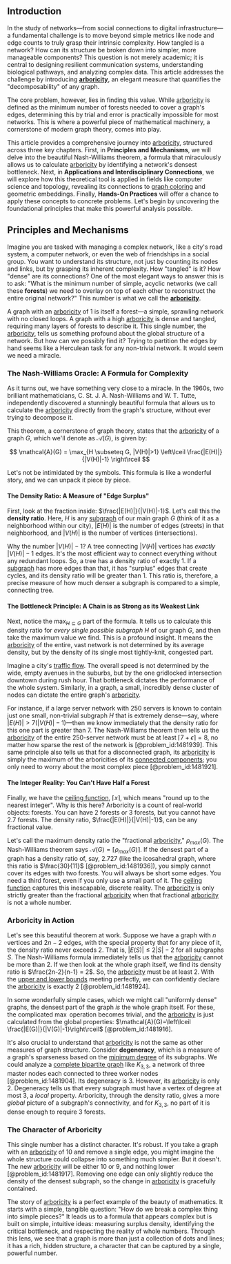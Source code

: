 ## Introduction
In the study of networks—from social connections to digital infrastructure—a fundamental challenge is to move beyond simple metrics like node and edge counts to truly grasp their intrinsic complexity. How tangled is a network? How can its structure be broken down into simpler, more manageable components? This question is not merely academic; it is central to designing resilient communication systems, understanding biological pathways, and analyzing complex data. This article addresses the challenge by introducing **[arboricity](@article_id:263816)**, an elegant measure that quantifies the "decomposability" of any graph.

The core problem, however, lies in finding this value. While [arboricity](@article_id:263816) is defined as the minimum number of forests needed to cover a graph's edges, determining this by trial and error is practically impossible for most networks. This is where a powerful piece of mathematical machinery, a cornerstone of modern graph theory, comes into play.

This article provides a comprehensive journey into [arboricity](@article_id:263816), structured across three key chapters. First, in **Principles and Mechanisms**, we will delve into the beautiful Nash-Williams theorem, a formula that miraculously allows us to calculate [arboricity](@article_id:263816) by identifying a network's densest bottleneck. Next, in **Applications and Interdisciplinary Connections**, we will explore how this theoretical tool is applied in fields like computer science and topology, revealing its connections to [graph coloring](@article_id:157567) and geometric embeddings. Finally, **Hands-On Practices** will offer a chance to apply these concepts to concrete problems. Let's begin by uncovering the foundational principles that make this powerful analysis possible.

## Principles and Mechanisms

Imagine you are tasked with managing a complex network, like a city's road system, a computer network, or even the web of friendships in a social group. You want to understand its structure, not just by counting its nodes and links, but by grasping its inherent complexity. How "tangled" is it? How "dense" are its connections? One of the most elegant ways to answer this is to ask: "What is the minimum number of simple, acyclic networks (we call these **forests**) we need to overlay on top of each other to reconstruct the entire original network?" This number is what we call the **[arboricity](@article_id:263816)**.

A graph with an [arboricity](@article_id:263816) of 1 is itself a forest—a simple, sprawling network with no closed loops. A graph with a high [arboricity](@article_id:263816) is dense and tangled, requiring many layers of forests to describe it. This single number, the [arboricity](@article_id:263816), tells us something profound about the global structure of a network. But how can we possibly find it? Trying to partition the edges by hand seems like a Herculean task for any non-trivial network. It would seem we need a miracle.

### The Nash-Williams Oracle: A Formula for Complexity

As it turns out, we have something very close to a miracle. In the 1960s, two brilliant mathematicians, C. St. J. A. Nash-Williams and W. T. Tutte, independently discovered a stunningly beautiful formula that allows us to calculate the [arboricity](@article_id:263816) directly from the graph's structure, without ever trying to decompose it.

This theorem, a cornerstone of graph theory, states that the [arboricity](@article_id:263816) of a graph $G$, which we'll denote as $\mathcal{A}(G)$, is given by:

$$ \mathcal{A}(G) = \max_{H \subseteq G, |V(H)|>1} \left\lceil \frac{|E(H)|}{|V(H)|-1} \right\rceil $$

Let's not be intimidated by the symbols. This formula is like a wonderful story, and we can unpack it piece by piece.

#### The Density Ratio: A Measure of "Edge Surplus"

First, look at the fraction inside: $\frac{|E(H)|}{|V(H)|-1}$. Let's call this the **density ratio**. Here, $H$ is any [subgraph](@article_id:272848) of our main graph $G$ (think of it as a neighborhood within our city), $|E(H)|$ is the number of edges (streets) in that neighborhood, and $|V(H)|$ is the number of vertices (intersections).

Why the number $|V(H)|-1$? A tree connecting $|V(H)|$ vertices has *exactly* $|V(H)|-1$ edges. It's the most efficient way to connect everything without any redundant loops. So, a tree has a density ratio of exactly 1. If a [subgraph](@article_id:272848) has more edges than that, it has "surplus" edges that create cycles, and its density ratio will be greater than 1. This ratio is, therefore, a precise measure of how much denser a subgraph is compared to a simple, connecting tree.

#### The Bottleneck Principle: A Chain is as Strong as its Weakest Link

Next, notice the $\max_{H \subseteq G}$ part of the formula. It tells us to calculate this density ratio for *every single possible subgraph* $H$ of our graph $G$, and then take the maximum value we find. This is a profound insight. It means the [arboricity](@article_id:263816) of the entire, vast network is not determined by its average density, but by the density of its single most tightly-knit, congested part.

Imagine a city's [traffic flow](@article_id:164860). The overall speed is not determined by the wide, empty avenues in the suburbs, but by the one gridlocked intersection downtown during rush hour. That bottleneck dictates the performance of the whole system. Similarly, in a graph, a small, incredibly dense cluster of nodes can dictate the entire graph's [arboricity](@article_id:263816).

For instance, if a large server network with 250 servers is known to contain just one small, non-trivial subgraph $H$ that is extremely dense—say, where $|E(H)| > 7(|V(H)|-1)$—then we know immediately that the density ratio for this one part is greater than 7. The Nash-Williams theorem then tells us the [arboricity](@article_id:263816) of the entire 250-server network must be at least $\lceil 7 + \epsilon \rceil = 8$, no matter how sparse the rest of the network is [@problem_id:1481939]. This same principle also tells us that for a disconnected graph, its [arboricity](@article_id:263816) is simply the maximum of the arboricities of its [connected components](@article_id:141387); you only need to worry about the most complex piece [@problem_id:1481921].

#### The Integer Reality: You Can't Have Half a Forest

Finally, we have the [ceiling function](@article_id:261966), $\lceil x \rceil$, which means "round up to the nearest integer". Why is this here? Arboricity is a count of real-world objects: forests. You can have 2 forests or 3 forests, but you cannot have 2.7 forests. The density ratio, $\frac{|E(H)|}{|V(H)|-1}$, can be any fractional value.

Let's call the maximum density ratio the "fractional [arboricity](@article_id:263816)," $\rho_{max}(G)$. The Nash-Williams theorem says $\mathcal{A}(G) = \lceil \rho_{max}(G) \rceil$. If the densest part of a graph has a density ratio of, say, 2.727 (like the icosahedral graph, where this ratio is $\frac{30}{11}$ [@problem_id:1481936]), you simply cannot cover its edges with two forests. You will always be short some edges. You need a third forest, even if you only use a small part of it. The [ceiling function](@article_id:261966) captures this inescapable, discrete reality. The [arboricity](@article_id:263816) is only strictly greater than the fractional [arboricity](@article_id:263816) when that fractional [arboricity](@article_id:263816) is not a whole number.

### Arboricity in Action

Let's see this beautiful theorem at work. Suppose we have a graph with $n$ vertices and $2n-2$ edges, with the special property that for any piece of it, the density ratio never exceeds 2. That is, $|E(S)| \leq 2|S|-2$ for all subgraphs $S$. The Nash-Williams formula immediately tells us that the [arboricity](@article_id:263816) cannot be more than 2. If we then look at the whole graph itself, we find its density ratio is $\frac{2n-2}{n-1} = 2$. So, the [arboricity](@article_id:263816) must be at least 2. With the [upper and lower bounds](@article_id:272828) meeting perfectly, we can confidently declare the [arboricity](@article_id:263816) is exactly 2 [@problem_id:1481924].

In some wonderfully simple cases, which we might call "uniformly dense" graphs, the densest part of the graph *is* the whole graph itself. For these, the complicated $\max$ operation becomes trivial, and the [arboricity](@article_id:263816) is just calculated from the global properties: $\mathcal{A}(G)=\left\lceil \frac{|E(G)|}{|V(G)|-1}\right\rceil$ [@problem_id:1481916].

It's also crucial to understand that [arboricity](@article_id:263816) is not the same as other measures of graph structure. Consider **degeneracy**, which is a measure of a graph's sparseness based on the [minimum degree](@article_id:273063) of its subgraphs. We could analyze a [complete bipartite graph](@article_id:275735) like $K_{3,3}$, a network of three master nodes each connected to three worker nodes [@problem_id:1481904]. Its degeneracy is 3. However, its [arboricity](@article_id:263816) is only 2. Degeneracy tells us that every subgraph must have a vertex of degree at most 3, a *local* property. Arboricity, through the density ratio, gives a more *global* picture of a subgraph's connectivity, and for $K_{3,3}$, no part of it is dense enough to require 3 forests.

### The Character of Arboricity

This single number has a distinct character. It's robust. If you take a graph with an [arboricity](@article_id:263816) of 10 and remove a single edge, you might imagine the whole structure could collapse into something much simpler. But it doesn't. The new [arboricity](@article_id:263816) will be either 10 or 9, and nothing lower [@problem_id:1481917]. Removing one edge can only slightly reduce the density of the densest subgraph, so the change in [arboricity](@article_id:263816) is gracefully contained.

The story of [arboricity](@article_id:263816) is a perfect example of the beauty of mathematics. It starts with a simple, tangible question: "How do we break a complex thing into simple pieces?" It leads us to a formula that appears complex but is built on simple, intuitive ideas: measuring surplus density, identifying the critical bottleneck, and respecting the reality of whole numbers. Through this lens, we see that a graph is more than just a collection of dots and lines; it has a rich, hidden structure, a character that can be captured by a single, powerful number.